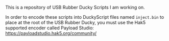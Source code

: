 This is a repository of USB Rubber Ducky Scripts I am working on.

In order to encode these scripts into DuckyScript files named `inject.bin` to place at the root of the USB Rubber Ducky, you must use the Hak5 supported encoder called Payload Studio: https://payloadstudio.hak5.org/community/

